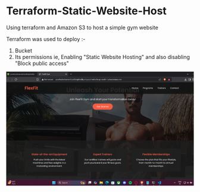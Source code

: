 # Terraform-Static-Website-Host
Using terraform and Amazon S3 to host a simple gym website

Terraform was used to deploy :-
1) Bucket
2) Its permissions ie, Enabling "Static Website Hosting" and also disabling "Block public access"

![pic](static_site)
